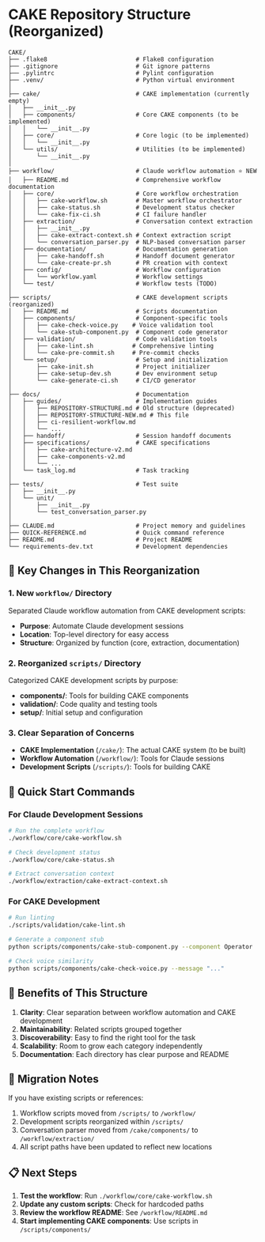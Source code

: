 # CAKE Repository Structure (Reorganized)

```
CAKE/
├── .flake8                         # Flake8 configuration
├── .gitignore                      # Git ignore patterns
├── .pylintrc                       # Pylint configuration
├── .venv/                          # Python virtual environment
│
├── cake/                           # CAKE implementation (currently empty)
│   ├── __init__.py
│   ├── components/                 # Core CAKE components (to be implemented)
│   │   └── __init__.py
│   ├── core/                       # Core logic (to be implemented)
│   │   └── __init__.py
│   └── utils/                      # Utilities (to be implemented)
│       └── __init__.py
│
├── workflow/                       # Claude workflow automation ⭐ NEW
│   ├── README.md                   # Comprehensive workflow documentation
│   ├── core/                       # Core workflow orchestration
│   │   ├── cake-workflow.sh        # Master workflow orchestrator
│   │   ├── cake-status.sh          # Development status checker
│   │   └── cake-fix-ci.sh          # CI failure handler
│   ├── extraction/                 # Conversation context extraction
│   │   ├── __init__.py
│   │   ├── cake-extract-context.sh # Context extraction script
│   │   └── conversation_parser.py  # NLP-based conversation parser
│   ├── documentation/              # Documentation generation
│   │   ├── cake-handoff.sh         # Handoff document generator
│   │   └── cake-create-pr.sh       # PR creation with context
│   ├── config/                     # Workflow configuration
│   │   └── workflow.yaml           # Workflow settings
│   └── test/                       # Workflow tests (TODO)
│
├── scripts/                        # CAKE development scripts (reorganized)
│   ├── README.md                   # Scripts documentation
│   ├── components/                 # Component-specific tools
│   │   ├── cake-check-voice.py    # Voice validation tool
│   │   └── cake-stub-component.py  # Component code generator
│   ├── validation/                 # Code validation tools
│   │   ├── cake-lint.sh           # Comprehensive linting
│   │   └── cake-pre-commit.sh     # Pre-commit checks
│   └── setup/                      # Setup and initialization
│       ├── cake-init.sh            # Project initializer
│       ├── cake-setup-dev.sh       # Dev environment setup
│       └── cake-generate-ci.sh     # CI/CD generator
│
├── docs/                           # Documentation
│   ├── guides/                     # Implementation guides
│   │   ├── REPOSITORY-STRUCTURE.md # Old structure (deprecated)
│   │   ├── REPOSITORY-STRUCTURE-NEW.md # This file
│   │   ├── ci-resilient-workflow.md
│   │   └── ...
│   ├── handoff/                    # Session handoff documents
│   ├── specifications/             # CAKE specifications
│   │   ├── cake-architecture-v2.md
│   │   ├── cake-components-v2.md
│   │   └── ...
│   └── task_log.md                 # Task tracking
│
├── tests/                          # Test suite
│   ├── __init__.py
│   └── unit/
│       ├── __init__.py
│       └── test_conversation_parser.py
│
├── CLAUDE.md                       # Project memory and guidelines
├── QUICK-REFERENCE.md              # Quick command reference
├── README.md                       # Project README
└── requirements-dev.txt            # Development dependencies
```

## 🎯 Key Changes in This Reorganization

### 1. **New `workflow/` Directory**
Separated Claude workflow automation from CAKE development scripts:
- **Purpose**: Automate Claude development sessions
- **Location**: Top-level directory for easy access
- **Structure**: Organized by function (core, extraction, documentation)

### 2. **Reorganized `scripts/` Directory**
Categorized CAKE development scripts by purpose:
- **components/**: Tools for building CAKE components
- **validation/**: Code quality and testing tools
- **setup/**: Initial setup and configuration

### 3. **Clear Separation of Concerns**
- **CAKE Implementation** (`/cake/`): The actual CAKE system (to be built)
- **Workflow Automation** (`/workflow/`): Tools for Claude sessions
- **Development Scripts** (`/scripts/`): Tools for building CAKE

## 🚀 Quick Start Commands

### For Claude Development Sessions
```bash
# Run the complete workflow
./workflow/core/cake-workflow.sh

# Check development status
./workflow/core/cake-status.sh

# Extract conversation context
./workflow/extraction/cake-extract-context.sh
```

### For CAKE Development
```bash
# Run linting
./scripts/validation/cake-lint.sh

# Generate a component stub
python scripts/components/cake-stub-component.py --component Operator

# Check voice similarity
python scripts/components/cake-check-voice.py --message "..."
```

## 📝 Benefits of This Structure

1. **Clarity**: Clear separation between workflow automation and CAKE development
2. **Maintainability**: Related scripts grouped together
3. **Discoverability**: Easy to find the right tool for the task
4. **Scalability**: Room to grow each category independently
5. **Documentation**: Each directory has clear purpose and README

## 🔄 Migration Notes

If you have existing scripts or references:
1. Workflow scripts moved from `/scripts/` to `/workflow/`
2. Development scripts reorganized within `/scripts/`
3. Conversation parser moved from `/cake/components/` to `/workflow/extraction/`
4. All script paths have been updated to reflect new locations

## 📋 Next Steps

1. **Test the workflow**: Run `./workflow/core/cake-workflow.sh`
2. **Update any custom scripts**: Check for hardcoded paths
3. **Review the workflow README**: See `/workflow/README.md`
4. **Start implementing CAKE components**: Use scripts in `/scripts/components/`